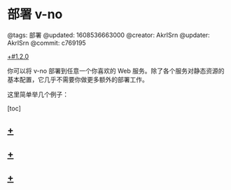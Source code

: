 # 部署 v-no

@tags: 部署
@updated: 1608536663000
@creator: AkrISrn
@updater: AkrISrn
@commit: c769195

[+#1.2.0](/snippets/version-when-last-update.md)

你可以将 v-no 部署到任意一个你喜欢的 Web 服务。除了各个服务对静态资源的基本配置，它几乎不需要你做更多额外的部署工作。

这里简单举几个例子：

[toc]

## [+](/docs/deploy-to-github-pages.md)

## [+](/docs/deploy-to-iis.md)

## [+](/docs/deploy-on-node.md)
